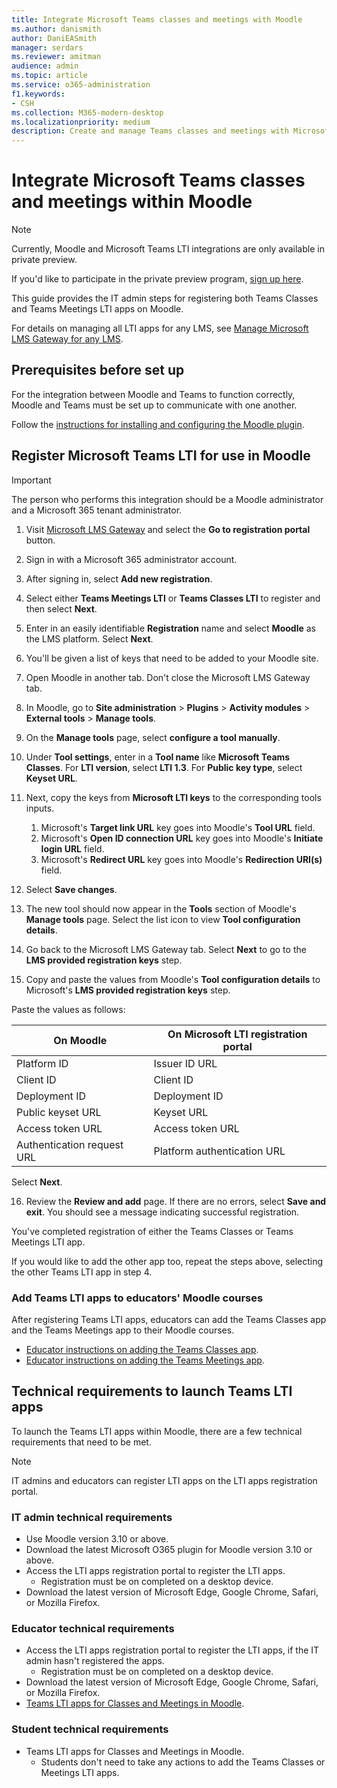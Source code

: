 ```yaml
---
title: Integrate Microsoft Teams classes and meetings with Moodle
ms.author: danismith
author: DaniEASmith
manager: serdars
ms.reviewer: amitman 
audience: admin
ms.topic: article
ms.service: o365-administration
f1.keywords:
- CSH
ms.collection: M365-modern-desktop
ms.localizationpriority: medium
description: Create and manage Teams classes and meetings with Microsoft OneDrive Learning Tools Interoperability for Moodle.
---
```


# Integrate Microsoft Teams classes and meetings within Moodle

> [!NOTE]
> Currently, Moodle and Microsoft Teams LTI integrations are only available in private preview.
>
>If you'd like to participate in the private preview program, [sign up here](https://m365crmedu.powerappsportals.com/LMSSignup/).

This guide provides the IT admin steps for registering both Teams Classes and Teams Meetings LTI apps on Moodle.

For details on managing all LTI apps for any LMS, see [Manage Microsoft LMS Gateway for any LMS](manage-microsoft-one-lti.md).

## Prerequisites before set up

For the integration between Moodle and Teams to function correctly, Moodle and Teams must be set up to communicate with one another.

Follow the [instructions for installing and configuring the Moodle plugin](moodle-plugin-configuration.md).

## Register Microsoft Teams LTI for use in Moodle

> [!IMPORTANT]
> The person who performs this integration should be a Moodle administrator and a Microsoft 365 tenant administrator.

1. Visit [Microsoft LMS Gateway](https://lti.microsoft.com/) and select the **Go to registration portal** button.

2. Sign in with a Microsoft 365 administrator account.

3. After signing in, select **Add new registration**.

4. Select either **Teams Meetings LTI** or **Teams Classes LTI** to register and then select **Next**.

5. Enter in an easily identifiable **Registration** name and select **Moodle** as the LMS platform. Select **Next**.

6. You'll be given a list of keys that need to be added to your Moodle site.

7. Open Moodle in another tab. Don't close the Microsoft LMS Gateway tab.

8. In Moodle, go to **Site administration** > **Plugins** > **Activity modules** > **External tools** > **Manage tools**.

9. On the **Manage tools** page, select **configure a tool manually**.

10. Under **Tool settings**, enter in a **Tool name** like **Microsoft Teams Classes**. For **LTI version**, select **LTI 1.3**. For **Public key type**, select **Keyset URL**.

11. Next, copy the keys from **Microsoft LTI keys** to the corresponding tools inputs.
    1. Microsoft's **Target link URL** key goes into Moodle's **Tool URL** field.
    1. Microsoft's **Open ID connection URL** key goes into Moodle's **Initiate login URL** field.
    1. Microsoft's **Redirect URL** key goes into Moodle's **Redirection URI(s)** field.

12. Select **Save changes**.

13. The new tool should now appear in the **Tools** section of Moodle's **Manage tools** page. Select the list icon to view **Tool configuration details**.

14. Go back to the Microsoft LMS Gateway tab. Select **Next** to go to the **LMS provided registration keys** step.

15. Copy and paste the values from Moodle's **Tool configuration details** to Microsoft's **LMS provided registration keys** step.

  Paste the values as follows:

  | On Moodle | On Microsoft LTI registration portal |
  | --------- | ------------------------------------ |
  | Platform ID | Issuer ID URL |
  | Client ID | Client ID |
  | Deployment ID | Deployment ID |
  | Public keyset URL | Keyset URL |
  | Access token URL | Access token URL |
  | Authentication request URL | Platform authentication URL |

  Select **Next**.

16. Review the **Review and add** page. If there are no errors, select **Save and exit**. You should see a message indicating successful registration.

You've completed registration of either the Teams Classes or Teams Meetings LTI app.

If you would like to add the other app too, repeat the steps above, selecting the other Teams LTI app in step 4.

### Add Teams LTI apps to educators' Moodle courses

After registering Teams LTI apps, educators can add the Teams Classes app and the Teams Meetings app to their Moodle courses.

- [Educator instructions on adding the Teams Classes app](https://support.microsoft.com/topic/use-microsoft-teams-classes-in-your-lms-ac6a1e34-32f7-45e6-b83e-094185a1e78a).
- [Educator instructions on adding the Teams Meetings app](https://support.microsoft.com/topic/use-microsoft-teams-meetings-in-your-lms-11b6095d-f90b-42b9-ab77-4dcff2bb3b76).

## Technical requirements to launch Teams LTI apps

To launch the Teams LTI apps within Moodle, there are a few technical requirements that need to be met.

> [!NOTE]
> IT admins and educators can register LTI apps on the LTI apps registration portal.

### IT admin technical requirements

- Use Moodle version 3.10 or above.
- Download the latest Microsoft O365 plugin for Moodle version 3.10 or above.
- Access the LTI apps registration portal to register the LTI apps.
  - Registration must be on completed on a desktop device.
- Download the latest version of Microsoft Edge, Google Chrome, Safari, or Mozilla Firefox.

### Educator technical requirements

- Access the LTI apps registration portal to register the LTI apps, if the IT admin hasn't registered the apps.
  - Registration must be on completed on a desktop device.
- Download the latest version of Microsoft Edge, Google Chrome, Safari, or Mozilla Firefox.
- [Teams LTI apps for Classes and Meetings in Moodle](#add-teams-lti-apps-to-educators-moodle-courses).

### Student technical requirements

- Teams LTI apps for Classes and Meetings in Moodle.
  - Students don't need to take any actions to add the Teams Classes or Meetings LTI apps.
